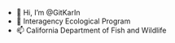- 👋 Hi, I’m @GitKarIn
- 👀 Interagency Ecological Program
- 📫 California Department of Fish and Wildlife

<!---
GitKarIn/GitKarIn is a ✨ special ✨ repository because its `README.md` (this file) appears on your GitHub profile.
You can click the Preview link to take a look at your changes.
--->
